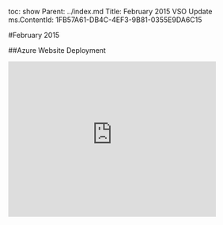 toc: show
Parent: ../index.md
Title: February 2015 VSO Update
ms.ContentId: 1FB57A61-DB4C-4EF3-9B81-0355E9DA6C15

#February 2015

##Azure Website Deployment

<iframe width="420" height="315" src="https://www.youtube.com/embed/aLprCE3uRHs" frameborder="0" allowfullscreen="true" caps_internal_Id="0d3df02f-4ce6-4bb4-a604-3467b2b1ab59" />

##Azure Powershell Deployment

<iframe width="420" height="315" src="https://www.youtube.com/embed/uRI94SJ_XoE" frameborder="0" allowfullscreen="true" caps_internal_Id="6f292dbd-dfb1-4011-8a55-488852670945" />

##Retention Policies

<iframe width="420" height="315" src="https://www.youtube.com/embed/XNB-0KJqaSw" frameborder="0" allowfullscreen="true" caps_internal_Id="e357ed59-b93d-4655-bd6c-545f3aeb4321" />

##Designer Improvements

<iframe width="420" height="315" src="https://www.youtube.com/embed/tT7IcT6YgRs" frameborder="0" allowfullscreen="true" caps_internal_Id="2bbea2c3-24a4-455f-85f6-5f627cbb43f0" />

##Cancel Build

<iframe width="420" height="315" src="https://www.youtube.com/embed/c8NtztXWG6U" frameborder="0" allowfullscreen="true" caps_internal_Id="bd5933fc-f98d-413b-bd70-a8e795641617" />


